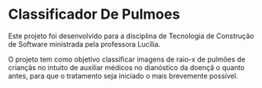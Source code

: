 # Classificador De Pulmoes

Este projeto foi desenvolvido para a disciplina de Tecnologia de Construção de Software ministrada pela professora Lucília.
<p>O projeto tem como objetivo classificar imagens de raio-x de pulmões de criançãs no intuito de auxiliar médicos no dianóstico da doençã o quanto antes, para que o tratamento seja iniciado o mais brevemente possível.</p>

